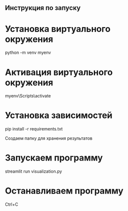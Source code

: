 ## Инструкция по запуску
# Установка виртуального окружения
python -m venv myenv
# Активация виртуального окружения
myenv\Scripts\activate
# Установка зависимостей
pip install -r requirements.txt

Создаем папку для хранения результатов

# Запускаем программу
streamlit run visualization.py

# Останавливаем программу
Ctrl+C